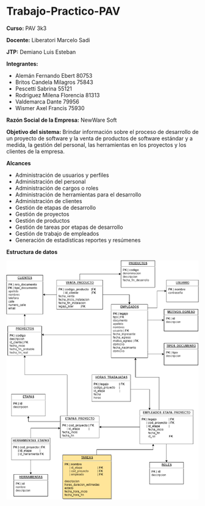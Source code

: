 # Trabajo-Practico-PAV

<strong>Curso:</strong> PAV 3k3

<strong>Docente:</strong> Liberatori Marcelo Sadi

<strong>JTP:</strong> Demiano Luis Esteban

<strong>Integrantes:</strong>
- Alemán Fernando Ebert 80753
- Britos Candela Milagros 75843
- Pescetti Sabrina 55121
- Rodriguez Milena Florencia 81313
- Valdemarca Dante 79956
- Wismer Axel Francis 75930

<strong>Razón Social de la Empresa:</strong> NewWare Soft

<strong>Objetivo del sistema:</strong> Brindar información sobre el proceso de
desarrollo de un proyecto de software y la venta de productos de
software estándar y a medida, la gestión del personal, las
herramientas en los proyectos y los clientes de la empresa.

<strong>Alcances</strong>
- Administración de usuarios y perfiles
- Administración del personal
- Administración de cargos o roles
- Administración de herramientas para el desarrollo
- Administración de clientes
- Gestión de etapas de desarrollo
- Gestión de proyectos
- Gestión de productos
- Gestión de tareas por etapas de desarrollo
- Gestión de trabajo de empleados
- Generación de estadísticas reportes y resúmenes

<strong>Estructura de datos</strong>

![Aquí la descripción de la imagen por si no carga](Esquema_Datos.png)
